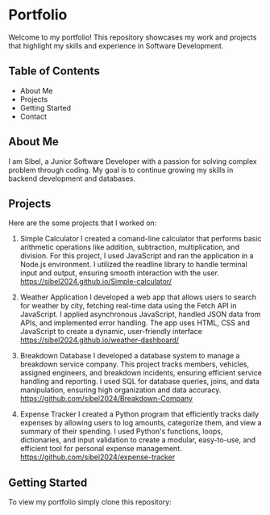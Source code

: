 # Portfolio
Welcome to my portfolio! This repository showcases my work and projects that highlight my skills and experience in Software Development.

## Table of Contents
- About Me
- Projects
- Getting Started
- Contact

## About Me
I am Sibel, a Junior Software Developer with a passion for solving complex problem through coding. My goal is to continue growing my skills in backend development and databases.

## Projects
Here are the some projects that I worked on:
1) Simple Calculator
I created a comand-line calculator that performs basic arithmetic operations like addition, subtraction, multiplication, and division. For this project, I used JavaScript and ran the application in a Node.js environment. I utilized the readline library to handle terminal input and output, ensuring smooth interaction with the user.
https://sibel2024.github.io/Simple-calculator/

2) Weather Application
I developed a web app that allows users to search for weather by city, fetching real-time data using the Fetch API in JavaScript. I applied asynchronous JavaScript, handled JSON data from APIs, and implemented error handling. The app uses HTML, CSS and JavaScript to create a dynamic, user-friendly interface
https://sibel2024.github.io/weather-dashboard/

3) Breakdown Database
I developed a database system to manage a breakdown service company. This project tracks members, vehicles, assigned engineers, and breakdown incidents, ensuring efficient service handling and reporting. I used SQL for database queries, joins, and data manipulation, ensuring high organization and data accuracy.
https://github.com/sibel2024/Breakdown-Company

4) Expense Tracker
I created a Python program that efficiently tracks daily expenses by allowing users to log amounts, categorize them, and view a summary of their spending. I used Python's functions, loops, dictionaries, and input validation to create a modular, easy-to-use, and efficient tool for personal expense management.
https://github.com/sibel2024/expense-tracker

## Getting Started
To view my portfolio simply clone this repository:

